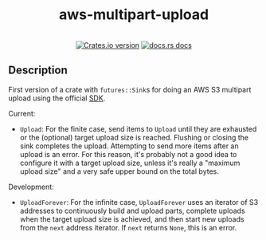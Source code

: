<h1 align="center">aws-multipart-upload</h1>
<br />
<div align="center">
  <a href="https://crates.io/crates/aws-multipart-upload">
    <img src="https://img.shields.io/crates/v/aws-multipart-upload.svg?style=flat-square"
    alt="Crates.io version" /></a>
  <a href="https://docs.rs/aws-multipart-upload">
    <img src="https://img.shields.io/badge/docs-latest-blue.svg?style=flat-square" alt="docs.rs docs" /></a>
</div>

## Description

First version of a crate with `futures::Sink`s for doing an AWS S3 multipart upload using the official
[SDK](https://docs.rs/aws-sdk-s3/latest/aws_sdk_s3/index.html).

Current:
* `Upload`: For the finite case, send items to `Upload` until they are exhausted or the (optional)
  target upload size is reached.  Flushing or closing the sink completes the upload.  Attempting to
  send more items after an upload is an error.  For this reason, it's probably not a good idea to
  configure it with a target upload size, unless it's really a "maximum upload size" and a very safe
  upper bound on the total bytes.

Development:
* `UploadForever`: For the infinite case, `UploadForever` uses an iterator of S3 addresses to
  continuously build and upload parts, complete uploads when the target upload size is achieved, and
  then start new uploads from the `next` address iterator.  If `next` returns `None`, this is an
  error.
